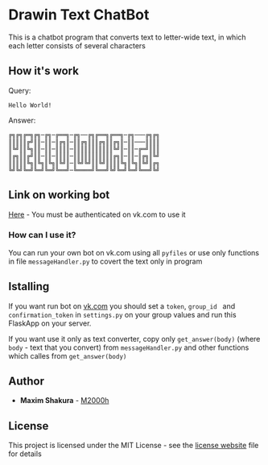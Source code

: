 
# Drawin Text ChatBot

This is a chatbot program that converts text to letter-wide text, in which each letter consists of several characters

## How it's work

Query:

```Hello World!```

Answer:

```
╔╗╔╗╔═╗╔╗─╔╗─╔══╗─╔╗──╔╗╔══╗╔══╗─╔╗───╔╗╔╗
║║║║║╔╝║║─║║─║╔╗║─║║╔╗║║║╔╗║║╔╗║─║║───║║║║
║╚╝║║╚╗║║─║║─║║║║─║║║║║║║║║║║╚╝║─║║─╔═╝║║║
║╔╗║║╔╝║║─║║─║║║║─║║║║║║║║║║║╔╗║─║║─║╔╗║╚╝
║║║║║╚╗║╚╗║╚╗║╚╝║─║╚╝╚╝║║╚╝║║║║╚╗║╚╗║╚╝║╔╗
╚╝╚╝╚═╝╚═╝╚═╝╚══╝─╚════╝╚══╝╚╝╚═╝╚═╝╚══╝╚╝
```

## Link on working bot

[Here](https://vk.com/im?sel=-146168940) - You must be authenticated on vk.com to use it

### How can I use it?

You can run your own bot on vk.com using all ```pyfiles``` or use only functions in file ```messageHandler.py``` to covert the text only in program

## Istalling

If you want run bot on [vk.com](vk.com) you should set a ```token```, ```group_id ``` and ```confirmation_token``` in ```settings.py``` on your group values and run this FlaskApp on your server.

If you want use it only as text converter, copy only ```get_answer(body)``` (where ```body``` - text that you convert) from ```messageHandler.py``` and other functions which calles from ```get_answer(body)```

## Author

* **Maxim Shakura** - [M2000h](https://github.com/M2000h)

## License

This project is licensed under the MIT License - see the [license website](https://opensource.org/licenses/MIT) file for details
